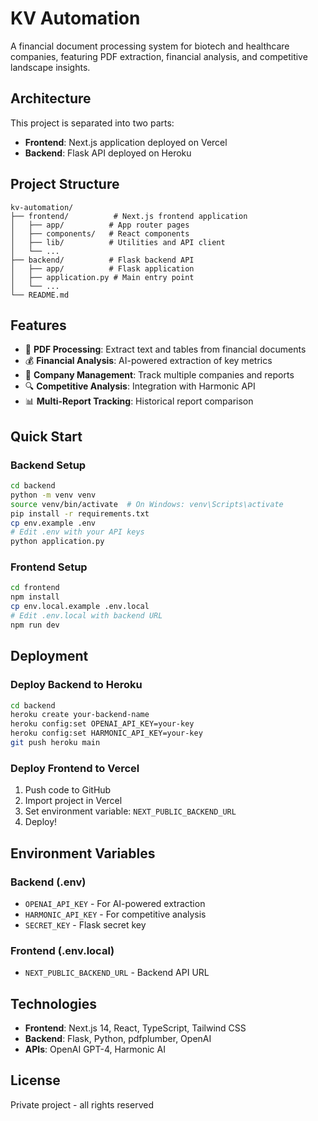# KV Automation

A financial document processing system for biotech and healthcare companies, featuring PDF extraction, financial analysis, and competitive landscape insights.

## Architecture

This project is separated into two parts:

- **Frontend**: Next.js application deployed on Vercel
- **Backend**: Flask API deployed on Heroku

## Project Structure

```
kv-automation/
├── frontend/          # Next.js frontend application
│   ├── app/          # App router pages
│   ├── components/   # React components
│   ├── lib/          # Utilities and API client
│   └── ...
├── backend/          # Flask backend API
│   ├── app/          # Flask application
│   ├── application.py # Main entry point
│   └── ...
└── README.md
```

## Features

- 📄 **PDF Processing**: Extract text and tables from financial documents
- 💰 **Financial Analysis**: AI-powered extraction of key metrics
- 🏢 **Company Management**: Track multiple companies and reports
- 🔍 **Competitive Analysis**: Integration with Harmonic API
- 📊 **Multi-Report Tracking**: Historical report comparison

## Quick Start

### Backend Setup

```bash
cd backend
python -m venv venv
source venv/bin/activate  # On Windows: venv\Scripts\activate
pip install -r requirements.txt
cp env.example .env
# Edit .env with your API keys
python application.py
```

### Frontend Setup

```bash
cd frontend
npm install
cp env.local.example .env.local
# Edit .env.local with backend URL
npm run dev
```

## Deployment

### Deploy Backend to Heroku

```bash
cd backend
heroku create your-backend-name
heroku config:set OPENAI_API_KEY=your-key
heroku config:set HARMONIC_API_KEY=your-key
git push heroku main
```

### Deploy Frontend to Vercel

1. Push code to GitHub
2. Import project in Vercel
3. Set environment variable: `NEXT_PUBLIC_BACKEND_URL`
4. Deploy!

## Environment Variables

### Backend (.env)
- `OPENAI_API_KEY` - For AI-powered extraction
- `HARMONIC_API_KEY` - For competitive analysis
- `SECRET_KEY` - Flask secret key

### Frontend (.env.local)
- `NEXT_PUBLIC_BACKEND_URL` - Backend API URL

## Technologies

- **Frontend**: Next.js 14, React, TypeScript, Tailwind CSS
- **Backend**: Flask, Python, pdfplumber, OpenAI
- **APIs**: OpenAI GPT-4, Harmonic AI

## License

Private project - all rights reserved
